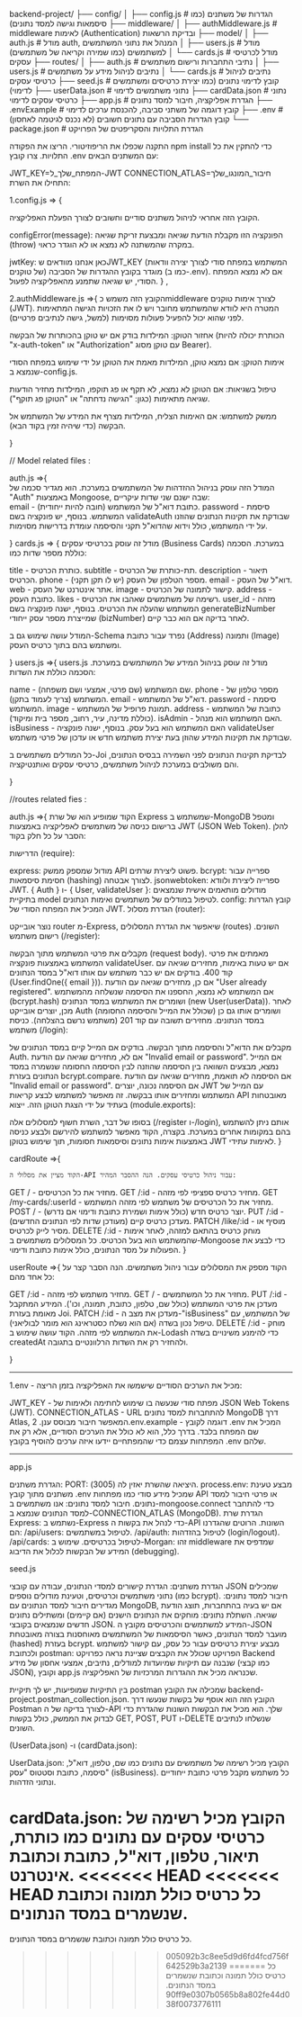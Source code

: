 backend-project/
├── config/
│   ├── config.js              # הגדרות של משתנים (כמו סיסמאות וגישה למסד נתונים)
├── middleware/
│   ├── authMiddleware.js      # middleware לאימות (Authentication) ובדיקת הרשאות
├── model/
│   ├── auth.js                # מודל auth, המנהל את נתוני המשתמשים
│   ├── users.js               # מודל למשתמשים (כמו שמירה וקריאה של משתמשים)
│   └── cards.js               # מודל לכרטיסי עסקים
├── routes/
│   ├── auth.js                # נתיבי התחברות ורישום משתמשים
│   ├── users.js               # נתיבים לניהול מידע על משתמשים
│   └── cards.js               # נתיבים לניהול כרטיסי עסקים
├── seed.js                    # קובץ לדימוי נתונים (כמו יצירת כרטיסים ומשתמשים לדימוי)
├── userData.json              # נתוני משתמשים לדימוי
├── cardData.json              # נתוני כרטיסי עסקים לדימוי
├── app.js                     # הגדרת אפליקציה, חיבור למסד נתונים
├── .envExample                # קובץ דוגמה של משתני סביבה, להכנסת ערכים לדימוי
├── .env                       # קובץ הגדרות הסביבה עם נתונים חשובים (לא נכנס לגיטמה לאחסון)
└── package.json               # הגדרת התלויות והסקריפטים של הפרויקט


התקנה
שכפלו את הריפוזיטורי.
הריצו את הפקודה npm install כדי להתקין את כל התלויות.
צרו קובץ .env עם המשתנים הבאים:

JWT_KEY=המפתח_שלך_ל-JWT
CONNECTION_ATLAS=חיבור_המונגו_שלך
התחילו את השרת:

1.config.js => {

הקובץ הזה אחראי לניהול משתנים סודיים וחשובים לצורך הפעלת האפליקציה.

configError(message): הפונקציה הזו מקבלת הודעת שגיאה ומבצעת זריקת שגיאה (throw) במקרה שהמשתנה לא נמצא או לא הוגדר כראוי.

jwtKey: כאן אנחנו מוודאים שJWT_KEY (המשתמש במפתח סודי לצורך יצירה וודאות של טוקנים) מוגדר בקובץ ההגדרות של הסביבה (כמו ב-.env). אם לא נמצא המפתח הסודי, יש שגיאה שתמנע מהאפליקציה לפעול.
} ,

2.authMiddleware.js =>{
    הקובץ הזה משמש כmiddleware לצורך אימות טוקנים (JWT). המטרה היא לוודא שהמשתמש מחובר ויש לו את הזכויות הגישה המתאימות לפני שהוא יכול להפעיל פעולות מסוימות (למשל, גישה לנתיבים פרטיים).

אחזור הטוקן: המילדות בודק אם יש טוקן בהכותרות של הבקשה (הכותרת יכולה להיות "x-auth-token" או "Authorization" עם טוקן מסוג Bearer).

אימות הטוקן: אם נמצא טוקן, המילדות מאמת את הטוקן על ידי שימוש במפתח הסודי שנמצא ב-config.js.

טיפול בשגיאות: אם הטוקן לא נמצא, לא תקף או פג תוקפו, המילדות מחזיר הודעות שגיאה מתאימות (כגון: "הגישה נדחתה" או "הטוקן פג תוקף").

ממשק למשתמש: אם האימות הצליח, המילדות מצרף את המידע של המשתמש אל הבקשה (כדי שיהיה זמין בקוד הבא).

}

// Model related files : 

auth.js =>{    
        המודל הזה עוסק בניהול ההזדהות של המשתמשים במערכת. הוא מגדיר סכמה של 
"Auth" באמצעות Mongoose, שבה ישנם שני שדות עיקריים:  
email - כתובת דוא"ל של המשתמש (חובה להיות ייחודית). 
password - סיסמת המשתמש.
בנוסף, יש פונקציה בשם validateAuth שבודקת את תקינות הנתונים שהוזנו על ידי המשתמש, כולל וידוא שהדוא"ל תקני והסיסמה עומדת בדרישות מסוימות.


}
cards.js  => {
    מודל זה עוסק בכרטיסי עסקים (Business Cards) במערכת. הסכמה כוללת מספר שדות כמו:

title - כותרת הכרטיס.
subtitle - תת-כותרת של הכרטיס.
description - תיאור הכרטיס.
phone - מספר הטלפון של העסק (יש לו תקן תקני).
email - דוא"ל של העסק.
web - אתר אינטרנט של העסק.
image - קישור לתמונה של הכרטיס.
address - כתובת העסק.
likes - רשימה של משתמשים שאהבו את הכרטיס.
user_id - מזהה המשתמש שהעלה את הכרטיס.
בנוסף, ישנה פונקציה בשם generateBizNumber שמייצרת מספר עסק ייחודי (bizNumber) לאחר בדיקה אם הוא כבר קיים.

המודל עושה שימוש גם ב-Schema נפרד עבור כתובת (Address) ותמונה (Image) ומשתמש בהם בתוך כרטיס העסק.


}
users.js =>{
    users.js
מודל זה עוסק בניהול המידע של המשתמשים במערכת. הסכמה כוללת את השדות:

name - שם המשתמש (שם פרטי, אמצעי ושם משפחה).
phone - מספר טלפון של המשתמש (צריך לעמוד בתקן).
email - דוא"ל של המשתמש.
password - סיסמת המשתמש.
image - תמונת פרופיל של המשתמש.
address - כתובת של המשתמש (כוללת מדינה, עיר, רחוב, מספר בית ומיקוד).
isAdmin - האם המשתמש הוא מנהל.
isBusiness - האם המשתמש הוא בעל עסק.
בנוסף, ישנה פונקציה validateUser שבודקת את תקינות המידע שהוזן בעת יצירת משתמש חדש או עדכון של פרטי משתמש.

כל המודלים משתמשים ב-Joi לבדיקת תקינות הנתונים לפני השמירה בבסיס הנתונים, והם משולבים במערכת לניהול משתמשים, כרטיסי עסקים ואותנטיקציה.

}


//routes related fies : 

auth.js =>{
    הקוד שמופיע הוא של שרת Express שמשתמש ב-MongoDB ומטפל ברישום כניסה של משתמשים לאפליקציה באמצעות JWT (JSON Web Token). להלן הסבר על כל חלק בקוד:

הדרישות (require):

express: מודול שמספק ממשק API פשוט ליצירת שרתים.
bcrypt: ספרייה עבור חסימת סיסמאות (hashing) לצורך אבטחה.
jsonwebtoken: ספרייה ליצירת ולוודא JWT.
{ Auth } ו- { User, validateUser }: מודולים מותאמים אישית שנמצאים בתיקיית model לטיפול במודלים של משתמשים ואימות הנתונים.
config: קובץ הגדרות המכיל את המפתח הסודי של JWT.
הגדרת מסלול (router):

נוצר אובייקט router מ-Express, שיאפשר את הגדרת המסלולים (routes) השונים.
רישום משתמש (/register):

מקבלים את פרטי המשתמש מתוך הבקשה (request body).
מאמתים את פרטי המשתמש באמצעות פונקציה validateUser.
אם יש טעות באימות, מחזירים שגיאה עם קוד 400.
בודקים אם יש כבר משתמש עם אותו דוא"ל במסד הנתונים (User.findOne({ email })).
אם כן, מחזירים שגיאה עם הודעת "User already registered".
אם המשתמש לא נמצא, החספנו את הסיסמה שנשלחה מהמשתמש (bcrypt.hash) ושומרים את המשתמש במסד הנתונים (new User(userData)).
לאחר מכן, יוצרים אובייקט Auth (שכולל את המייל והסיסמה החסומה) ושומרים אותו גם כן במסד הנתונים.
מחזירים תשובה עם קוד 201 (משתמש נרשם בהצלחה).
כניסת משתמש (/login):

מקבלים את הדוא"ל והסיסמה מתוך הבקשה.
בודקים אם המייל קיים במסד הנתונים של Auth.
אם לא, מחזירים שגיאה עם הודעת "Invalid email or password".
אם המייל נמצא, מבצעים השוואה בין הסיסמה שהוזנה לבין הסיסמה החסומה שנשמרה במסד הנתונים בעזרת bcrypt.compare.
אם הסיסמה לא תואמת, מחזירים שגיאה עם הודעת "Invalid email or password".
אם הסיסמה נכונה, יוצרים JWT עם המייל של המשתמש ומחזירים אותו בבקשה. זה מאפשר למשתמש לבצע קריאות API מאובטחות בעתיד על ידי הצגת הטוקן הזה.
ייצוא (module.exports):

בסופו של דבר, השרת חשוף למסלולים אלה (/register ו-/login), אותם ניתן להשתמש בהם במקומות אחרים במערכת.
בקצרה, הקוד מאפשר למשתמש להירשם ולבצע כניסה באמצעות אימות נתונים וסיסמאות חסומות, תוך שימוש בטוקן JWT לאימות עתידי.
}

cardRoute =>{

    הקוד מציין את מסלולי ה-API עבור ניהול כרטיסי עסקים. הנה ההסבר המהיר:

GET / - מחזיר את כל הכרטיסים.
GET /:id - מחזיר כרטיס ספציפי לפי מזהה.
GET /my-cards/:userId - מחזיר את כל הכרטיסים של משתמש לפי מזהה המשתמש.
POST / - יוצר כרטיס חדש (כולל אימות ושמירת כתובת ודימוי אם נדרש).
PUT /:id - מעדכן כרטיס קיים (מעודכן שדות לפי הנתונים החדשים).
PATCH /like/:id - מוסיף או מסיר לייק לכרטיס.
DELETE /:id - מוחק כרטיס בהתאם למזהה, לאחר אימות שהמשתמש הוא בעל הכרטיס.
כל המסלולים משתמשים ב-Mongoose כדי לבצע את הפעולות על מסד הנתונים, כולל אימות כתובת ודימוי.
}

userRoute =>{
 הקוד מספק את המסלולים עבור ניהול משתמשים. הנה הסבר קצר על כל אחד מהם:

GET /:id - מחזיר משתמש לפי מזהה.
GET / - מחזיר את כל המשתמשים.
PUT /:id - מעדכן את פרטי המשתמש (כולל שם, טלפון, כתובת, תמונה, וכו'). המידע המתקבל מאומת בעזרת Joi.
PATCH /:id - מעדכן את מצב ה-"isBusiness" של המשתמש, עם טיפול נכון בשדה (אם הוא נשלח כסטראינג הוא מומר לבוליאני).
DELETE /:id - מוחק את המשתמש לפי מזהה.
הקוד עושה שימוש ב-Lodash כדי להימנע משינויים בשדה createdAt ולהחזיר רק את השדות הרלוונטיים בתגובה.
   
}
_____________________________________________________________________

1.env - מכיל את הערכים הסודיים שישמשו את האפליקציה בזמן הריצה:

JWT_KEY - מפתח סודי שנעשה בו שימוש לחתימה ולאימות של JSON Web Tokens (JWT).
CONNECTION_ATLAS - URL להתחברות למסד נתונים MongoDB דרך Atlas, המאפשר חיבור מבוסס ענן.
2.env.example - דוגמה לקובץ .env המכיל את שם המפתח בלבד. בדרך כלל, הוא לא כולל את הערכים הסודיים, אלא רק את המפתחות עצמם כדי שהמפתחיים יידעו איזה ערכים להוסיף בקובץ .env שלהם.

_____________________________________________________________________

app.js 

הגדרת משתנים:
PORT: היציאה שהשרת יאזין לה (3005).
process.env: מבצע טעינת משתנים מתוך קובץ .env שמכיל מידע סודי כמו מפתחות API או פרטי חיבור למסד נתונים.
חיבור למסד נתונים:
אנו משתמשים ב-mongoose.connect כדי להתחבר למסד הנתונים שנמצא ב-CONNECTION_ATLAS (MongoDB).
הגדרת שרת Express:
נשתמש ב-Express כדי לנהל את בקשות ה-API השונות. הרוטים שהגדרנו הם:
/api/users: לטיפול במשתמשים.
/api/auth: לטיפול בהזדהות (login/logout).
/api/cards: לטיפול בכרטיסים.
שימוש ב-Morgan: זהו middleware שמדפיס את המידע של הבקשות לכלול את הדיבוג (debugging).

seed.js

הגדרת משתנים:
הגדרת קישורים למסדי הנתונים, עבודה עם קובצי JSON שמכילים נתוני משתמשים וכרטיסים, וטעינת מודולים נוספים (כמו bcrypt).
חיבור למסד נתונים:
מגדירים חיבור למסד הנתונים עם MongoDB, אם יש בעיה בהתחברות, תוצג הודעת שגיאה.
השתלת נתונים:
מוחקים את הנתונים הישנים (אם קיימים) ומשתילים נתונים חדשים שנמצאים בקובצי JSON.
המידע למשתמשים והכרטיסים מקובץ ה-JSON מועבר למסד הנתונים, כאשר הסיסמאות של המשתמשים מאוחסנות בצורה מאובטחת (hashed) בעזרת bcrypt.
מבצע יצירת כרטיסים עבור כל עסק, עם קישור  למשתמש ולכתובת
postman: 
הפרויקט שכולל את הקבצים שציינת נראה כפרויקט Backend שנבנה עם תיקיות שמיועדות למודלים, נתיבים, אמצעי אחסון של מידע (כמו קבצי JSON), וקובץ app.js שכנראה מכיל את ההגדרות המרכזיות של האפליקציה.

בין התיקיות שמופיעות, יש לך תיקיית postman שמכילה את הקובץ backend-project.postman_collection.json. הקובץ הזה הוא אוסף של בקשות שנעשו דרך Postman לצורך בדיקה של ה-API שלך. הוא מכיל את הבקשות השונות שהגדרת כדי לבדוק את הממשק, כולל בקשות GET, POST, PUT ו-DELETE שנשלחו לנתיבים השונים.

 (UserData.json) -ו (cardData.json):

UserData.json:
הקובץ מכיל רשימה של משתמשים עם נתונים כמו שם, טלפון, דוא"ל, סיסמה, כתובת וסטטוס "עסק" (isBusiness).
כל משתמש מקבל פרטי כתובת ייחודיים ונתוני הזדהות.

cardData.json:
הקובץ מכיל רשימה של כרטיסי עסקים עם נתונים כמו כותרת, תיאור, טלפון, דוא"ל, כתובת וכתובת אינטרנט.
<<<<<<< HEAD
<<<<<<< HEAD
כל כרטיס כולל תמונה וכתובת שנשמרים במסד הנתונים.
=======
כל כרטיס כולל תמונה וכתובת שנשמרים במסד הנתונים.
>>>>>>> 005092b3c8ee5d9d6fd4fcd756f642529b3a2139
=======
כל כרטיס כולל תמונה וכתובת שנשמרים במסד הנתונים.
>>>>>>> 90ff9e0307b0565b8a802fe44d038f0073776111
